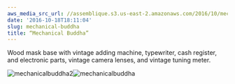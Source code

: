```yaml
---
aws_media_src_url: //assemblique.s3.us-east-2.amazonaws.com/2016/10/mechanicalbuddha2.jpg
date: '2016-10-18T18:11:04'
slug: mechanical-buddha
title: “Mechanical Buddha”
---
```


 Wood mask base with vintage adding machine, typewriter, cash register, and electronic parts, vintage camera lenses, and vintage tuning meter.

 ![mechanicalbuddha2](//assemblique.s3.us-east-2.amazonaws.com/2016/10/mechanicalbuddha2.jpg?w=602)![mechanicalbuddha](//assemblique.s3.us-east-2.amazonaws.com/2016/10/mechanicalbuddha.jpg?w=602)
